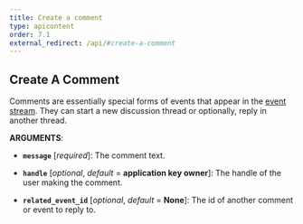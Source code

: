 ```yaml
---
title: Create a comment
type: apicontent
order: 7.1
external_redirect: /api/#create-a-comment
---
```


## Create A Comment

Comments are essentially special forms of events that appear in the [event stream][1]. They can start a new discussion thread or optionally, reply in another thread.

**ARGUMENTS**:

* **`message`** [*required*]:
    The comment text.

* **`handle`** [*optional*, *default* = **application key owner**]:
    The handle of the user making the comment.

* **`related_event_id`** [*optional*, *default* = **None**]:
    The id of another comment or event to reply to.

[1]: /events/
